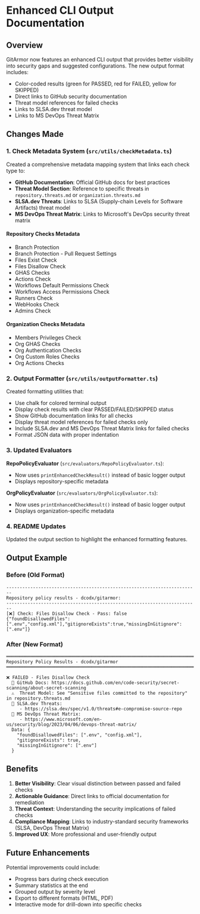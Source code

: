# Enhanced CLI Output Documentation

## Overview

GitArmor now features an enhanced CLI output that provides better visibility into security gaps and suggested configurations. The new output format includes:

- Color-coded results (green for PASSED, red for FAILED, yellow for SKIPPED)
- Direct links to GitHub security documentation
- Threat model references for failed checks
- Links to SLSA.dev threat model
- Links to MS DevOps Threat Matrix

## Changes Made

### 1. Check Metadata System (`src/utils/checkMetadata.ts`)

Created a comprehensive metadata mapping system that links each check type to:
- **GitHub Documentation**: Official GitHub docs for best practices
- **Threat Model Section**: Reference to specific threats in `repository.threats.md` or `organization.threats.md`
- **SLSA.dev Threats**: Links to SLSA (Supply-chain Levels for Software Artifacts) threat model
- **MS DevOps Threat Matrix**: Links to Microsoft's DevOps security threat matrix

#### Repository Checks Metadata
- Branch Protection
- Branch Protection - Pull Request Settings
- Files Exist Check
- Files Disallow Check
- GHAS Checks
- Actions Check
- Workflows Default Permissions Check
- Workflows Access Permissions Check
- Runners Check
- WebHooks Check
- Admins Check

#### Organization Checks Metadata
- Members Privileges Check
- Org GHAS Checks
- Org Authentication Checks
- Org Custom Roles Checks
- Org Actions Checks

### 2. Output Formatter (`src/utils/outputFormatter.ts`)

Created formatting utilities that:
- Use chalk for colored terminal output
- Display check results with clear PASSED/FAILED/SKIPPED status
- Show GitHub documentation links for all checks
- Display threat model references for failed checks only
- Include SLSA.dev and MS DevOps Threat Matrix links for failed checks
- Format JSON data with proper indentation

### 3. Updated Evaluators

**RepoPolicyEvaluator** (`src/evaluators/RepoPolicyEvaluator.ts`):
- Now uses `printEnhancedCheckResult()` instead of basic logger output
- Displays repository-specific metadata

**OrgPolicyEvaluator** (`src/evaluators/OrgPolicyEvaluator.ts`):
- Now uses `printEnhancedCheckResult()` instead of basic logger output
- Displays organization-specific metadata

### 4. README Updates

Updated the output section to highlight the enhanced formatting features.

## Output Example

### Before (Old Format)
```
------------------------------------------------------------------------
Repository policy results - dcodx/gitarmor:
------------------------------------------------------------------------
[❌] Check: Files Disallow Check - Pass: false 
{"foundDisallowedFiles":[".env","config.xml"],"gitignoreExists":true,"missingInGitignore":[".env"]}
```

### After (New Format)
```
══════════════════════════════════════════════════════════════════════════════
Repository Policy Results - dcodx/gitarmor
══════════════════════════════════════════════════════════════════════════════

❌ FAILED - Files Disallow Check
  📘 GitHub Docs: https://docs.github.com/en/code-security/secret-scanning/about-secret-scanning
  ⚠️  Threat Model: See "Sensitive files committed to the repository" in repository.threats.md
  🔗 SLSA.dev Threats:
     - https://slsa.dev/spec/v1.0/threats#e-compromise-source-repo
  🔗 MS DevOps Threat Matrix:
     - https://www.microsoft.com/en-us/security/blog/2023/04/06/devops-threat-matrix/
  Data: {
    "foundDisallowedFiles": [".env", "config.xml"],
    "gitignoreExists": true,
    "missingInGitignore": [".env"]
  }
```

## Benefits

1. **Better Visibility**: Clear visual distinction between passed and failed checks
2. **Actionable Guidance**: Direct links to official documentation for remediation
3. **Threat Context**: Understanding the security implications of failed checks
4. **Compliance Mapping**: Links to industry-standard security frameworks (SLSA, DevOps Threat Matrix)
5. **Improved UX**: More professional and user-friendly output

## Future Enhancements

Potential improvements could include:
- Progress bars during check execution
- Summary statistics at the end
- Grouped output by severity level
- Export to different formats (HTML, PDF)
- Interactive mode for drill-down into specific checks
